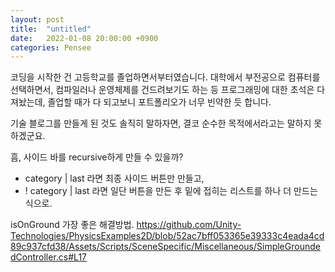 ```yaml
---
layout: post
title:  "untitled"
date:   2022-01-08 20:00:00 +0900
categories: Pensee
---
```


코딩을 시작한 건 고등학교를 졸업하면서부터였습니다. 대학에서 부전공으로 컴퓨터를 선택하면서, 컴파일러나 운영체제를 건드려보기도 하는 등 프로그래밍에 대한 초석은 다져놨는데, 졸업할 때가 다 되고보니 포트폴리오가 너무 빈약한 듯 합니다.

기술 블로그를 만들게 된 것도 솔직히 말하자면, 결코 순수한 목적에서라고는 말하지 못하겠군요.



흠, 사이드 바를 recursive하게 만들 수 있을까?
- category | last 라면 최종 사이드 버튼만 만들고,
- ! category | last 라면 일단 버튼을 만든 후 밑에 접히는 리스트를 하나 더 만드는 식으로.

isOnGround 가장 좋은 해결방법.
https://github.com/Unity-Technologies/PhysicsExamples2D/blob/52ac7bff053365e39333c4eada4cd89c937cfd38/Assets/Scripts/SceneSpecific/Miscellaneous/SimpleGroundedController.cs#L17
